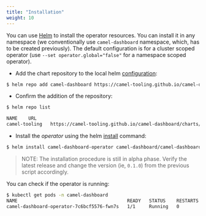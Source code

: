 ```yaml
---
title: "Installation"
weight: 10
---
```


You can use [Helm](https://helm.sh) to install the operator resources. You can install it in any namespace (we conventionally use `camel-dashboard` namespace, which, has to be created previously). The default configuration is for a cluster scoped operator (use `--set operator.global="false"` for a namespace scoped operator).


* Add the chart repository to the local helm [configuration](https://helm.sh/docs/helm/helm_repo_add/):
```bash
$ helm repo add camel-dashboard https://camel-tooling.github.io/camel-dashboard/charts
```

* Confirm the addition of the repository:
```bash
$ helm repo list

NAME    URL                                   
camel-tooling	https://camel-tooling.github.io/camel-dashboard/charts/
```

* Install the *operator* using the helm [install](https://helm.sh/docs/helm/helm_install/) command:
```bash
$ helm install camel-dashboard-operator camel-dashboard/camel-dashboard-operator --version 0.1.0 -n camel-dashboard --set operator.image=quay.io/camel-tooling/camel-dashboard-operator:0.1.0
```

> NOTE: The installation procedure is still in alpha phase. Verify the latest release and change the version (ie, `0.1.0`) from the previous script accordingly.

You can check if the operator is running:

```bash
$ kubectl get pods -n camel-dashboard
NAME                                        READY   STATUS    RESTARTS   AGE
camel-dashboard-operator-7c6bcf5576-fwn7s   1/1     Running   0          4m18s
```